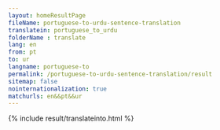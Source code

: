 ```yaml
---
layout: homeResultPage
fileName: portuguese-to-urdu-sentence-translation
translatein: portuguese_to_urdu
folderName : translate
lang: en
from: pt
to: ur
langname: portuguese-to
permalink: /portuguese-to-urdu-sentence-translation/result
sitemap: false
nointernationalization: true
matchurls: en&&pt&&ur
---
```

{% include result/translateinto.html %}

<script src="/js/result/translation.js" data-foldername="{{page.folderName}}" data-lang="{{page.lang}}"></script>
